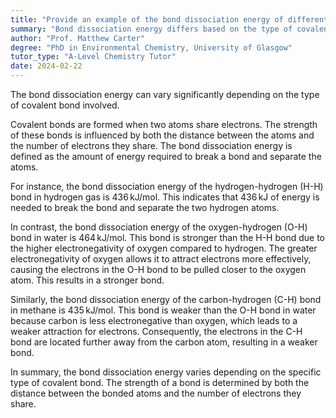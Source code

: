 ```yaml
---
title: "Provide an example of the bond dissociation energy of different covalent bonds"
summary: "Bond dissociation energy differs based on the type of covalent bond, influencing the strength and stability of molecular interactions."
author: "Prof. Matthew Carter"
degree: "PhD in Environmental Chemistry, University of Glasgow"
tutor_type: "A-Level Chemistry Tutor"
date: 2024-02-22
---
```


The bond dissociation energy can vary significantly depending on the type of covalent bond involved.

Covalent bonds are formed when two atoms share electrons. The strength of these bonds is influenced by both the distance between the atoms and the number of electrons they share. The bond dissociation energy is defined as the amount of energy required to break a bond and separate the atoms.

For instance, the bond dissociation energy of the hydrogen-hydrogen (H-H) bond in hydrogen gas is $436 \, \text{kJ/mol}$. This indicates that $436 \, \text{kJ}$ of energy is needed to break the bond and separate the two hydrogen atoms.

In contrast, the bond dissociation energy of the oxygen-hydrogen (O-H) bond in water is $464 \, \text{kJ/mol}$. This bond is stronger than the H-H bond due to the higher electronegativity of oxygen compared to hydrogen. The greater electronegativity of oxygen allows it to attract electrons more effectively, causing the electrons in the O-H bond to be pulled closer to the oxygen atom. This results in a stronger bond.

Similarly, the bond dissociation energy of the carbon-hydrogen (C-H) bond in methane is $435 \, \text{kJ/mol}$. This bond is weaker than the O-H bond in water because carbon is less electronegative than oxygen, which leads to a weaker attraction for electrons. Consequently, the electrons in the C-H bond are located further away from the carbon atom, resulting in a weaker bond.

In summary, the bond dissociation energy varies depending on the specific type of covalent bond. The strength of a bond is determined by both the distance between the bonded atoms and the number of electrons they share.
    